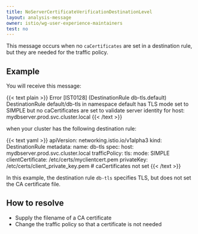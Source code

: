 ```yaml
---
title: NoServerCertificateVerificationDestinationLevel
layout: analysis-message
owner: istio/wg-user-experience-maintainers
test: no
---
```


This message occurs when no `caCertificates` are set in a destination rule, but they
are needed for the traffic policy.

## Example

You will receive this message:

{{< text plain >}}
Error [IST0128] (DestinationRule db-tls.default) DestinationRule default/db-tls in namespace default has TLS mode set to SIMPLE but no caCertificates are set to validate server identity for host: mydbserver.prod.svc.cluster.local
{{< /text >}}

when your cluster has the following destination rule:

{{< text yaml >}}
apiVersion: networking.istio.io/v1alpha3
kind: DestinationRule
metadata:
  name: db-tls
spec:
  host: mydbserver.prod.svc.cluster.local
  trafficPolicy:
    tls:
      mode: SIMPLE
      clientCertificate: /etc/certs/myclientcert.pem
      privateKey: /etc/certs/client_private_key.pem
      # caCertificates not set
{{< /text >}}

In this example, the destination rule `db-tls` specifies
TLS, but does not set the CA certificate file.

## How to resolve

- Supply the filename of a CA certificate
- Change the traffic policy so that a certificate is not needed

